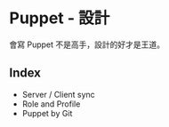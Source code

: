 # Puppet - 設計

會寫 Puppet 不是高手，設計的好才是王道。

## Index

- Server / Client sync
- Role and Profile
- Puppet by Git
